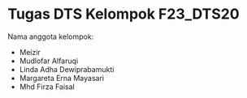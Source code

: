 # Tugas DTS Kelompok F23_DTS20

Nama anggota kelompok:
- Meizir
- Mudlofar Alfaruqi
- Linda Adha Dewiprabamukti
- Margareta Erna Mayasari
- Mhd Firza Faisal
